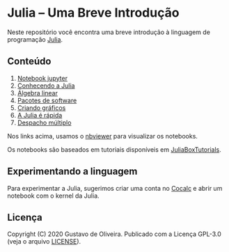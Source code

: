 # Julia – Uma Breve Introdução

Neste repositório você encontra uma breve introdução à linguagem de programação [Julia][1].

## Conteúdo

1. [Notebook jupyter](https://nbviewer.jupyter.org/github/goliveira/julia-breve-intro/blob/master/01.notebook_jupyter.ipynb)
2. [Conhecendo a Julia](https://nbviewer.jupyter.org/github/goliveira/julia-breve-intro/blob/master/02.conhecendo_a_julia.ipynb)
3. [Álgebra linear](https://nbviewer.jupyter.org/github/goliveira/julia-breve-intro/blob/master/03.algebra_linear.ipynb)
4. [Pacotes de software](https://nbviewer.jupyter.org/github/goliveira/julia-breve-intro/blob/master/04.pacotes_de_software.ipynb)
5. [Criando gráficos](https://nbviewer.jupyter.org/github/goliveira/julia-breve-intro/blob/master/05.criando_graficos.ipynb)
6. [A Julia é rápida](https://nbviewer.jupyter.org/github/goliveira/julia-breve-intro/blob/master/06.a_julia_e_rapida.ipynb)
7. [Despacho múltiplo](https://nbviewer.jupyter.org/github/goliveira/julia-breve-intro/blob/master/07.despacho_multiplo.ipynb)

Nos links acima, usamos o [nbviewer][2] para visualizar os notebooks.

Os notebooks são baseados em tutoriais disponíveis em [JuliaBoxTutorials][3].

## Experimentando a linguagem

Para experimentar a Julia, sugerimos criar uma conta no [Cocalc][4] e abrir um notebook com o kernel da Julia.

## Licença

Copyright (C) 2020 Gustavo de Oliveira.
Publicado com a Licença GPL-3.0 (veja o arquivo [LICENSE][5]).

[1]: https://julialang.org
[2]: https://nbviewer.jupyter.org/github/goliveira/julia-breve-intro/tree/master/
[3]: https://github.com/JuliaComputing/JuliaBoxTutorials
[4]: https://cocalc.com
[5]: LICENSE
